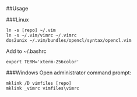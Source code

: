 ##Usage

###Linux
```
ln -s [repo] ~/.vim
ln -s ~/.vim/vimrc ~/.vimrc
dos2unix ~/.vim/bundles/opencl/syntax/opencl.vim
```
Add to ~/.bashrc
```
export TERM='xterm-256color'
```

###Windows
Open administrator command prompt:
```
mklink /D vimfiles [repo]
mklink _vimrc vimfiles\vimrc
```
